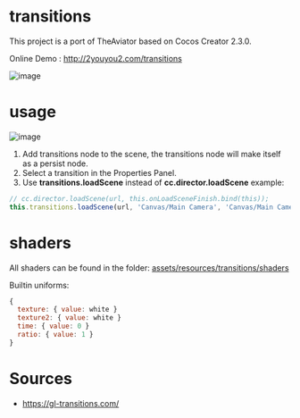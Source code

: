 # transitions

This project is a port of TheAviator based on Cocos Creator 2.3.0.

Online Demo : http://2youyou2.com/transitions

![image](https://user-images.githubusercontent.com/1862402/74397039-b9369880-4e4e-11ea-9fad-e3cbdaf334fc.png)

# usage

![image](https://user-images.githubusercontent.com/1862402/74312784-49240600-4dad-11ea-9fd4-a6d560d1ed43.png)

1. Add transitions node to the scene, the transitions node will make itself as a persist node.
2. Select a transition in the Properties Panel.
3. Use **transitions.loadScene** instead of **cc.director.loadScene**
example: 
```js
// cc.director.loadScene(url, this.onLoadSceneFinish.bind(this));
this.transitions.loadScene(url, 'Canvas/Main Camera', 'Canvas/Main Camera', this.onLoadSceneFinish.bind(this));
```

# shaders

All shaders can be found in the folder: [assets/resources/transitions/shaders](https://github.com/2youyou2/transitions/tree/master/assets/resources/transitions/shaders)

Builtin uniforms: 
```js
{
  texture: { value: white }
  texture2: { value: white }
  time: { value: 0 }
  ratio: { value: 1 }
}
```
# Sources

- https://gl-transitions.com/
